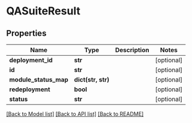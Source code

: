 # QASuiteResult

## Properties
Name | Type | Description | Notes
------------ | ------------- | ------------- | -------------
**deployment_id** | **str** |  | [optional] 
**id** | **str** |  | [optional] 
**module_status_map** | **dict(str, str)** |  | [optional] 
**redeployment** | **bool** |  | [optional] 
**status** | **str** |  | [optional] 

[[Back to Model list]](../README.md#documentation-for-models) [[Back to API list]](../README.md#documentation-for-api-endpoints) [[Back to README]](../README.md)


